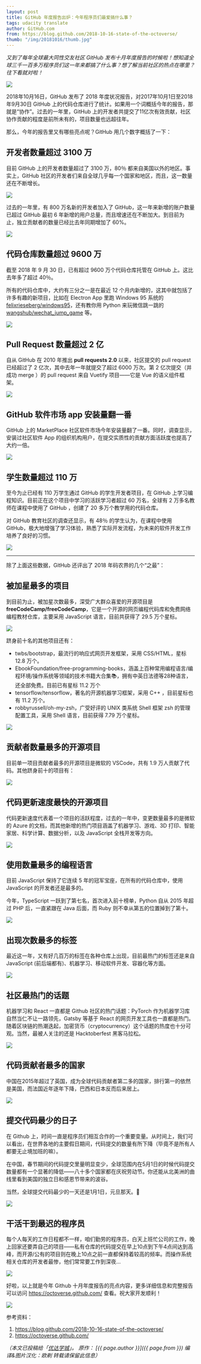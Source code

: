 ```yaml
---
layout: post
title: GitHub 年度报告出炉：今年程序员们最爱搞什么事？
tags: udacity translate
author: GitHub.com
from: https://blog.github.com/2018-10-16-state-of-the-octoverse/
thumb: "/img/20181016/thumb.jpg"
---
```

*又到了每年全球最大同性交友社区 GitHub 发布十月年度报告的时候啦！想知道全球三千一百多万程序员们这一年来都搞了什么事？想了解当前社区的热点在哪里？往下看就对啦！*

<img src="/img/20181016/001.jpg">

2018年10月16日，GitHub 发布了 2018 年度状况报告，对2017年10月1日至2018年9月30日 GitHub 上的代码仓库进行了统计。如果用一个词概括今年的报告，那就是<span class="hightlight_words">“协作”</span>。过去的一年里，GitHub 上的开发者共提交了11亿次有效贡献，社区协作贡献的程度是前所未有的，项目数量也远超往年。

那么，今年的报告里又有哪些亮点呢？GitHub 用几个数字概括了一下：

## 开发者数量超过 3100 万

目前 GitHub 上的开发者数量超过了 3100 万，80％ 都来自美国以外的地区。事实上，GitHub 社区的开发者们来自全球几乎每一个国家和地区，而且，这一数量还在不断增长。

<img src="/img/20181016/002.jpg">

过去的一年里，有 800 万名新的开发者加入了 GitHub，这一年来新增的账户数量已超过 GitHub 最初 6 年新增的用户总量，而且增速还在不断加大。到目前为止，独立贡献者的数量已经比去年同期增加了 60%。

<img src="/img/20181016/003.jpg">

## 代码仓库数量超过 9600 万

截至 2018 年 9 月 30 日，已有超过 9600 万个代码仓库托管在 GitHub 上。这比去年多了超过 40％。

所有的代码仓库中，大约有三分之一是在最近 12 个月内新增的，这其中就包括了许多有趣的新项目，比如在 Electron App 里跑 Windows 95 系统的 [felixrieseberg/windows95](https://github.com/felixrieseberg/windows95)，还有教你用 Python 来玩微信跳一跳的 [wangshub/wechat_jump_game](https://github.com/wangshub/wechat_jump_game) 等。

<img src="/img/20181016/004.jpg">

## Pull Request 数量超过 2 亿

自从 GitHub 在 2010 年推出 **pull requests 2.0** 以来，社区提交的 pull request 已经超过了 2 亿次，其中去年一年就提交了超过 6000 万次。第 2 亿次提交（并成功 merge ）的 pull request 来自 Vuetify 项目——它是 Vue 的语义组件框架。

<img src="/img/20181016/005.jpg">

## GitHub 软件市场 app 安装量翻一番

GitHub 上的 MarketPlace 社区软件市场今年安装量翻了一番。同时，调查显示，安装过社区软件 App 的组织机构用户，在提交实质性的贡献方面活跃度也提高了大约一倍。

<img src="/img/20181016/006.jpg">

## 学生数量超过 110 万

至今为止已经有 110 万学生通过 GitHub 的学生开发者项目，在 GitHub 上学习编程知识。目前正在这个项目中学习的活跃学习者超过 60 万名，全球有 2 万多名教师在课程中使用了 GitHub ，创建了 20 多万个教学用的代码仓库。

对 GitHub 教育社区的调查还显示，有 48％ 的学生认为，在课程中使用 GitHub，极大地增强了学习体验，熟悉了实际开发流程，为未来的软件开发工作培养了良好的习惯。

<img src="/img/20181016/007.jpg">

<hr>

除了上面这些数据，GitHub 还评出了 2018 年码农界的几个“之最”：

## 被加星最多的项目

到目前为止，被加星次数最多，深受广大群众喜爱的开源项目是 **freeCodeCamp/freeCodeCamp**，它是一个开源的网页编程代码库和免费网络编程教材仓库，主要采用 JavaScript 语言，目前共获得了 29.5 万个星标。

<img src="/img/20181016/008.jpg">

跻身前十名的其他项目还有：
* twbs/bootstrap，最流行的响应式网页开发框架，采用 CSS/HTML，星标 12.8 万个。
* EbookFoundation/free-programming-books，涵盖上百种常用编程语言/编程环境/操作系统等领域的技术书籍大合集📚，拥有中英日法德等28种语言，还全部免费。目前已有星标 11.2 万个
* tensorflow/tensorflow，著名的开源机器学习框架，采用 C++ ，目前星标也有 11.2 万个。
* robbyrussell/oh-my-zsh，广受好评的 UNIX 类系统 Shell 框架 zsh 的管理配置工具，采用 Shell 语言，目前获得 7.79 万个星标。
 
<img src="/img/20181016/009.jpg">

## 贡献者数量最多的开源项目

目前单一项目贡献者最多的开源项目是微软的 VSCode，共有 1.9 万人贡献了代码。其他跻身前十的项目有：

<img src="/img/20181016/010.jpg">

## 代码更新速度最快的开源项目

代码更新速度代表着一个项目的活跃程度，过去的一年中，变更数量最多的是微软的 Azure 的文档，而其他新增的热门项目涵盖了机器学习、游戏、3D 打印、智能家居、科学计算、数据分析，以及 JavaScript 全栈开发等方向。

<img src="/img/20181016/011.jpg">

## 使用数量最多的编程语言

目前 JavaScript 保持了它连续 5 年的冠军宝座，在所有的代码仓库中，使用 JavaScript 的开发者还是最多的。

今年，TypeScript 一跃到了第七名，首次进入前十榜单，Python 自从 2015 年超过 PHP 后，一直紧跟在 Java 后面，而 Ruby 则不幸从第五的位置掉到了第十。

<img src="/img/20181016/012.jpg"> 

## 出现次数最多的标签
最近这一年，又有好几百万的标签在各种仓库上出现，目前最热门的标签还是来自 JavaScript (前后端都有)、机器学习、移动软件开发、容器化等方面。

<img src="/img/20181016/013.jpg">

## 社区最热门的话题

机器学习和 React 一直都是 Github 社区的热门话题：PyTorch 作为机器学习库自然当仁不让一路领先，Gatsby 等基于 React 的网页开发工具也一直都是热门。随着区块链的热潮迭起，加密货币（cryptocurrency）这个话题的热度也十分可观。当然，最被人关注的还是 Hacktoberfest 黑客马拉松。

<img src="/img/20181016/014.jpg">
 
## 代码贡献者最多的国家

中国在2015年超过了英国，成为全球代码贡献者第二多的国家，排行第一的依然是美国，而法国近年逐年下降，巴西和日本反而后来居上。

<img src="/img/20181016/015.jpg">

## 提交代码最少的日子

在 Github 上，时间一直是程序员们相互合作的一个重要变量。从时间上，我们可以看出，在世界各地的主要假日期间，代码提交的数量有所下降（毕竟不是所有人都要无止境加班的嘛）。

在中国，春节期间的代码提交里量明显变少，全球范围内在5月1日的时候代码提交数量都有一个显著的降低——八十多个国家都在庆祝劳动节。你还能从北美洲的曲线里看到美国的独立日和感恩节带来的波谷。

当然，全球提交代码最少的一天还是1月1日，元旦那天。🎉

<img src="/img/20181016/016.jpg">

 
## 干活干到最迟的程序员

每个人每天的工作日程都不一样，咱们勤劳的程序员，白天上班忙公司的工作，晚上回家还要弄自己的项目——私有仓库的代码提交在早上10点到下午4点间达到高峰，而开源/公有的项目则在晚上10点之前一直都保持着较高的频率。而操作系统相关仓库的开发者最惨，他们常常要工作到深夜…

<img src="/img/20181016/017.jpg">

好啦，以上就是今年 Github 十月年度报告的亮点内容，更多详细信息和完整报告可以访问 <https://octoverse.github.com/> 查看。祝大家开发顺利！

<img src="/img/20181016/018.jpg">

参考资料： 
1. https://blog.github.com/2018-10-16-state-of-the-octoverse/ 
2. https://octoverse.github.com/ 

_（本文已投稿给「[优达学城](https://cn.udacity.com)」。 原作： [{{ page.author }}]({{ page.from }}) 编译&图片汉化：欧剃 转载请保留此信息）_